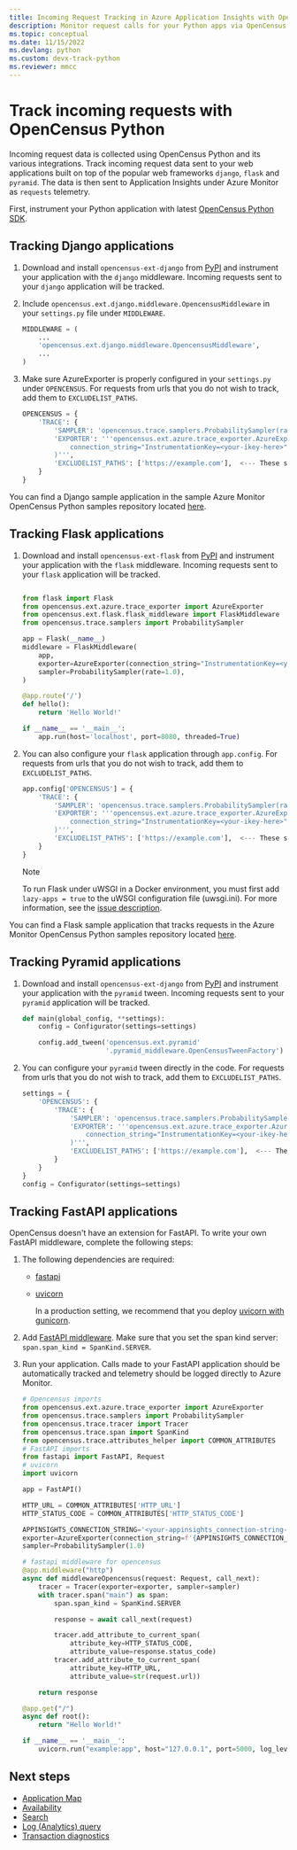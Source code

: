```yaml
---
title: Incoming Request Tracking in Azure Application Insights with OpenCensus Python | Microsoft Docs
description: Monitor request calls for your Python apps via OpenCensus Python.
ms.topic: conceptual
ms.date: 11/15/2022
ms.devlang: python
ms.custom: devx-track-python
ms.reviewer: mmcc
---
```


# Track incoming requests with OpenCensus Python

Incoming request data is collected using OpenCensus Python and its various integrations. Track incoming request data sent to your web applications built on top of the popular web frameworks `django`, `flask` and `pyramid`. The data is then sent to Application Insights under Azure Monitor as `requests` telemetry.

First, instrument your Python application with latest [OpenCensus Python SDK](./opencensus-python.md).

## Tracking Django applications

1. Download and install `opencensus-ext-django` from [PyPI](https://pypi.org/project/opencensus-ext-django/) and instrument your application with the `django` middleware. Incoming requests sent to your `django` application will be tracked.

2. Include `opencensus.ext.django.middleware.OpencensusMiddleware` in your `settings.py` file under `MIDDLEWARE`.

    ```python
    MIDDLEWARE = (
        ...
        'opencensus.ext.django.middleware.OpencensusMiddleware',
        ...
    )
    ```

3. Make sure AzureExporter is properly configured in your `settings.py` under `OPENCENSUS`. For requests from urls that you do not wish to track, add them to `EXCLUDELIST_PATHS`.

    ```python
    OPENCENSUS = {
        'TRACE': {
            'SAMPLER': 'opencensus.trace.samplers.ProbabilitySampler(rate=1)',
            'EXPORTER': '''opencensus.ext.azure.trace_exporter.AzureExporter(
                connection_string="InstrumentationKey=<your-ikey-here>"
            )''',
            'EXCLUDELIST_PATHS': ['https://example.com'],  <--- These sites will not be traced if a request is sent to it.
        }
    }
    ```

You can find a Django sample application in the sample Azure Monitor OpenCensus Python samples repository located [here](https://github.com/givenscj/azure-monitor-opencensus-python/tree/master/azure_monitor/django_sample).
## Tracking Flask applications

1. Download and install `opencensus-ext-flask` from [PyPI](https://pypi.org/project/opencensus-ext-flask/) and instrument your application with the `flask` middleware. Incoming requests sent to your `flask` application will be tracked.

    ```python
    
    from flask import Flask
    from opencensus.ext.azure.trace_exporter import AzureExporter
    from opencensus.ext.flask.flask_middleware import FlaskMiddleware
    from opencensus.trace.samplers import ProbabilitySampler
    
    app = Flask(__name__)
    middleware = FlaskMiddleware(
        app,
        exporter=AzureExporter(connection_string="InstrumentationKey=<your-ikey-here>"),
        sampler=ProbabilitySampler(rate=1.0),
    )
    
    @app.route('/')
    def hello():
        return 'Hello World!'
    
    if __name__ == '__main__':
        app.run(host='localhost', port=8080, threaded=True)
    
    ```

2. You can also configure your `flask` application through `app.config`. For requests from urls that you do not wish to track, add them to `EXCLUDELIST_PATHS`.

    ```python
    app.config['OPENCENSUS'] = {
        'TRACE': {
            'SAMPLER': 'opencensus.trace.samplers.ProbabilitySampler(rate=1.0)',
            'EXPORTER': '''opencensus.ext.azure.trace_exporter.AzureExporter(
                connection_string="InstrumentationKey=<your-ikey-here>",
            )''',
            'EXCLUDELIST_PATHS': ['https://example.com'],  <--- These sites will not be traced if a request is sent to it.
        }
    }
    ```
    
    > [!NOTE]
    > To run Flask under uWSGI in a Docker environment, you must first add `lazy-apps = true` to the uWSGI configuration file (uwsgi.ini). For more information, see the [issue description](https://github.com/census-instrumentation/opencensus-python/issues/660). 
    
You can find a Flask sample application that tracks requests in the Azure Monitor OpenCensus Python samples repository located [here](https://github.com/Azure-Samples/azure-monitor-opencensus-python/tree/master/azure_monitor/flask_sample).

## Tracking Pyramid applications

1. Download and install `opencensus-ext-django` from [PyPI](https://pypi.org/project/opencensus-ext-pyramid/) and instrument your application with the `pyramid` tween. Incoming requests sent to your `pyramid` application will be tracked.

    ```python
    def main(global_config, **settings):
        config = Configurator(settings=settings)
    
        config.add_tween('opencensus.ext.pyramid'
                         '.pyramid_middleware.OpenCensusTweenFactory')
    ```

2. You can configure your `pyramid` tween directly in the code. For requests from urls that you do not wish to track, add them to `EXCLUDELIST_PATHS`.

    ```python
    settings = {
        'OPENCENSUS': {
            'TRACE': {
                'SAMPLER': 'opencensus.trace.samplers.ProbabilitySampler(rate=1.0)',
                'EXPORTER': '''opencensus.ext.azure.trace_exporter.AzureExporter(
                    connection_string="InstrumentationKey=<your-ikey-here>",
                )''',
                'EXCLUDELIST_PATHS': ['https://example.com'],  <--- These sites will not be traced if a request is sent to it.
            }
        }
    }
    config = Configurator(settings=settings)
    ```

## Tracking FastAPI applications

OpenCensus doesn't have an extension for FastAPI. To write your own FastAPI middleware, complete the following steps:

1. The following dependencies are required: 
    - [fastapi](https://pypi.org/project/fastapi/)
    - [uvicorn](https://pypi.org/project/uvicorn/)
      
      In a production setting, we recommend that you deploy [uvicorn with gunicorn](https://www.uvicorn.org/deployment/#gunicorn).

2. Add [FastAPI middleware](https://fastapi.tiangolo.com/tutorial/middleware/). Make sure that you set the span kind server: `span.span_kind = SpanKind.SERVER`.

3. Run your application. Calls made to your FastAPI application should be automatically tracked and telemetry should be logged directly to Azure Monitor.

    ```python 
    # Opencensus imports
    from opencensus.ext.azure.trace_exporter import AzureExporter
    from opencensus.trace.samplers import ProbabilitySampler
    from opencensus.trace.tracer import Tracer
    from opencensus.trace.span import SpanKind
    from opencensus.trace.attributes_helper import COMMON_ATTRIBUTES
    # FastAPI imports
    from fastapi import FastAPI, Request
    # uvicorn
    import uvicorn

    app = FastAPI()

    HTTP_URL = COMMON_ATTRIBUTES['HTTP_URL']
    HTTP_STATUS_CODE = COMMON_ATTRIBUTES['HTTP_STATUS_CODE']
    
    APPINSIGHTS_CONNECTION_STRING='<your-appinsights_connection-string-here>'
    exporter=AzureExporter(connection_string=f'{APPINSIGHTS_CONNECTION_STRING}')
    sampler=ProbabilitySampler(1.0)

    # fastapi middleware for opencensus
    @app.middleware("http")
    async def middlewareOpencensus(request: Request, call_next):  
        tracer = Tracer(exporter=exporter, sampler=sampler)       
        with tracer.span("main") as span:
            span.span_kind = SpanKind.SERVER

            response = await call_next(request)

            tracer.add_attribute_to_current_span(
                attribute_key=HTTP_STATUS_CODE,
                attribute_value=response.status_code)
            tracer.add_attribute_to_current_span(
                attribute_key=HTTP_URL,
                attribute_value=str(request.url))

        return response

    @app.get("/")
    async def root():
        return "Hello World!"

    if __name__ == '__main__':
        uvicorn.run("example:app", host="127.0.0.1", port=5000, log_level="info")
    ```

## Next steps

* [Application Map](./app-map.md)
* [Availability](./monitor-web-app-availability.md)
* [Search](./diagnostic-search.md)
* [Log (Analytics) query](../logs/log-query-overview.md)
* [Transaction diagnostics](./transaction-diagnostics.md)

